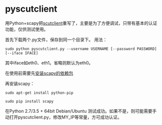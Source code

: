 # pyscutclient

用Python+scapy把[scutclient](https://github.com/7forz/scutclient)重写了，主要是为了方便调试，只带有基本的认证功能，仅供测试使用。

首先下载两个.py文件，保存到同一个目录下。
用法：

`sudo python pyscutclient.py --username USERNAME [--password PASSWORD] [--iface IFACE]`

其中iface如eth0、eth1。省略则默认为eth0。



在使用前需要先[安装scapy的依赖包](http://www.secdev.org/projects/scapy/doc/installation.html#platform-specific-instructions)

再安装scapy：

`sudo apt-get install python-pip`

`sudo pip install scapy`

在Python 2.7/3.5 + 64bit Debian/Ubuntu 测试成功。如果不是，则可能需要手动打开pyscutclient.py，修改MY_IP等常量，方可成功认证。
